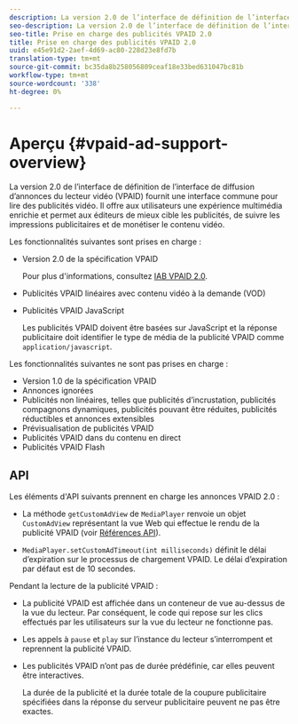 ```yaml
---
description: La version 2.0 de l’interface de définition de l’interface de diffusion d’annonces du lecteur vidéo (VPAID) fournit une interface commune pour lire des publicités vidéo. Il offre aux utilisateurs une expérience multimédia enrichie et permet aux éditeurs de mieux cible les publicités, de suivre les impressions publicitaires et de monétiser le contenu vidéo.
seo-description: La version 2.0 de l’interface de définition de l’interface de diffusion d’annonces du lecteur vidéo (VPAID) fournit une interface commune pour lire des publicités vidéo. Il offre aux utilisateurs une expérience multimédia enrichie et permet aux éditeurs de mieux cible les publicités, de suivre les impressions publicitaires et de monétiser le contenu vidéo.
seo-title: Prise en charge des publicités VPAID 2.0
title: Prise en charge des publicités VPAID 2.0
uuid: e45e91d2-2aef-4d69-ac80-228d23e8fd7b
translation-type: tm+mt
source-git-commit: bc35da8b258056809ceaf18e33bed631047bc81b
workflow-type: tm+mt
source-wordcount: '338'
ht-degree: 0%

---
```



# Aperçu {#vpaid-ad-support-overview}

La version 2.0 de l’interface de définition de l’interface de diffusion d’annonces du lecteur vidéo (VPAID) fournit une interface commune pour lire des publicités vidéo. Il offre aux utilisateurs une expérience multimédia enrichie et permet aux éditeurs de mieux cible les publicités, de suivre les impressions publicitaires et de monétiser le contenu vidéo.

Les fonctionnalités suivantes sont prises en charge :

* Version 2.0 de la spécification VPAID

   Pour plus d&#39;informations, consultez [IAB VPAID 2.0](https://www.iab.com/wp-content/uploads/2015/06/VPAID_2_0_Final_04-10-2012.pdf).
* Publicités VPAID linéaires avec contenu vidéo à la demande (VOD)
* Publicités VPAID JavaScript

   Les publicités VPAID doivent être basées sur JavaScript et la réponse publicitaire doit identifier le type de média de la publicité VPAID comme `application/javascript`.

Les fonctionnalités suivantes ne sont pas prises en charge :

* Version 1.0 de la spécification VPAID
* Annonces ignorées
* Publicités non linéaires, telles que publicités d’incrustation, publicités compagnons dynamiques, publicités pouvant être réduites, publicités réductibles et annonces extensibles
* Prévisualisation de publicités VPAID
* Publicités VPAID dans du contenu en direct
* Publicités VPAID Flash

## API

Les éléments d&#39;API suivants prennent en charge les annonces VPAID 2.0 :

* La méthode `getCustomAdView` de `MediaPlayer` renvoie un objet `CustomAdView` représentant la vue Web qui effectue le rendu de la publicité VPAID (voir [Références API](https://help.adobe.com/en_US/primetime/api/psdk/javadoc/index.html)).

* `MediaPlayer.setCustomAdTimeout(int milliseconds)` définit le délai d’expiration sur le processus de chargement VPAID. Le délai d’expiration par défaut est de 10 secondes.

Pendant la lecture de la publicité VPAID :

* La publicité VPAID est affichée dans un conteneur de vue au-dessus de la vue du lecteur. Par conséquent, le code qui repose sur les clics effectués par les utilisateurs sur la vue du lecteur ne fonctionne pas.
* Les appels à `pause` et `play` sur l’instance du lecteur s’interrompent et reprennent la publicité VPAID.

* Les publicités VPAID n’ont pas de durée prédéfinie, car elles peuvent être interactives.

   La durée de la publicité et la durée totale de la coupure publicitaire spécifiées dans la réponse du serveur publicitaire peuvent ne pas être exactes.